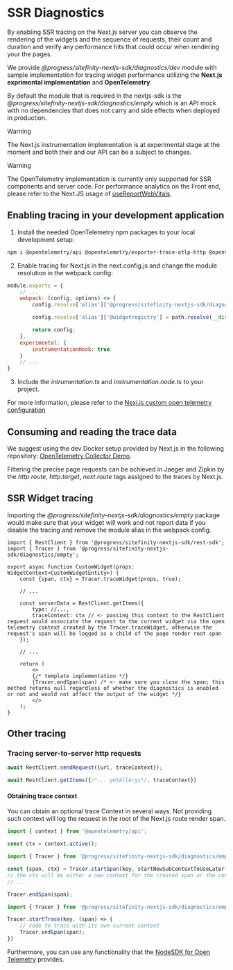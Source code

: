 # SSR Diagnostics

By enabling SSR tracing on the Next.js server you can observe the rendering of the widgets and the sequence of requests, their count and duration and verify any performance hits that could occur when rendering your the pages.

We provide _@progress/sitefinity-nextjs-sdk/diagnostics/dev_ module with sample implementation for tracing widget performance utilizing the **Next.js exprimental implementation** and **OpenTelemetry**.

By default the module that is required in the nextjs-sdk is the _@progress/sitefinity-nextjs-sdk/diagnostics/empty_ which is an API mock with no dependencies that does not carry and side effects when deployed in production.

> [!WARNING]
> The Next.js instrumentation implementation is at experimental stage at the moment and both their and our API can be a subject to changes.

> [!WARNING]
> The OpenTelemetry implementation is currently only supported for SSR components and server code. For performance analytics on the Front end, please refer to the Next.JS usage of [useReportWebVitals](https://nextjs.org/docs/pages/building-your-application/optimizing/analytics).

## Enabling tracing in your development application

1. Install the needed OpenTelemetry npm packages to your local development setup:

```bash
npm i @opentelemetry/api @opentelemetry/exporter-trace-otlp-http @opentelemetry/resources @opentelemetry/sdk-node @opentelemetry/sdk-trace-node @opentelemetry/semantic-conventions --save-dev
```

2. Enable tracing for Next.js in the next.config.js and change the module resolution in the webpack config:
```js
module.exports = {
    // ...
    webpack: (config, options) => {
        config.resolve['alias']['@progress/sitefinity-nextjs-sdk/diagnostics/empty'] = '@progress/sitefinity-nextjs-sdk/diagnostics/dev';

        config.resolve['alias']['@widgetregistry'] = path.resolve(__dirname, 'src/app/widget-registry'); // <- this should be present by default in your project

        return config;
    },
    experimental: {
        instrumentationHook: true
    }
    // ...
}
```

3. Include the _intrumentation.ts_ and _instrumentation.node.ts_ to your project.

For more information, please refer to the [Nexj.js custom open telemetry configuration](https://nextjs.org/docs/pages/building-your-application/optimizing/open-telemetry#manual-opentelemetry-configuration)

## Consuming and reading the trace data

We suggest using the dev Docker setup provided by Next.js in the following repository: [OpenTelemetry Collector Demo](https://github.com/vercel/opentelemetry-collector-dev-setup).

Filtering the precise page requests can be achieved in Jaeger and Zipkin by the _http.route_, _http.target_, _next.route_ tags assigned to the traces by Next.js.


## SSR Widget tracing

Importing the _@progress/sitefinity-nextjs-sdk/diagnostics/empty_ package would make sure that your widget will work and not report data if you disable the tracing and remove the module alias in the webpack config.

```tsx
import { RestClient } from '@progress/sitefinity-nextjs-sdk/rest-sdk';
import { Tracer } from '@progress/sitefinity-nextjs-sdk/diagnostics/empty';

export async function CustomWidget(props: WidgetContext<CustomWidgetEntity>) {
    const {span, ctx} = Tracer.traceWidget(props, true);

    // ...

    const serverData = RestClient.getItems({
        type: //...,
        traceContext: ctx // <- passing this context to the RestClient request would associate the request to the current widget via the open telemetry context created by the Tracer.traceWidget, otherwise the request's span will be logged as a child of the page render root span
    });

    // ...

    return (
        <>
        {/* template implementation */}
        {Tracer.endSpan(span) /* <- make sure you close the span; this method returns null regardless of whether the diagnostics is enabled or not and would not affect the output of the widget */}
        </>
    );
}
```

## Other tracing

### Tracing server-to-server http requests



```ts
await RestClient.sendRequest({url, traceContext});

await RestClient.getItems({/*... getAllArgs*/, traceContext})
```

#### Obtaining trace context
You can obtain an optional trace Context in several ways. Not providing such context will log the request in the root of the Next.js route render span.

```ts
import { context } from '@opentelemetry/api';

const ctx = context.active();
```

```ts
import { Tracer } from '@progress/sitefinity-nextjs-sdk/diagnostics/empty';

const {span, ctx} = Tracer.startSpan(key, startNewSubContextToUseLater?, currentContext?);
// the ctx will be either a new context for the created span or the context.active() depending on the second parameter
// ...

Tracer.endSpan(span);
```

```ts
import { Tracer } from '@progress/sitefinity-nextjs-sdk/diagnostics/empty';

Tracer.startTrace(key, (span) => {
    // code to trace with its own current context
    Tracer.endSpan(span);
})
```

Furthermore, you can use any functionality that the [NodeSDK for Open Telemetry](https://opentelemetry.io/docs/languages/js/getting-started/nodejs/) provides.

